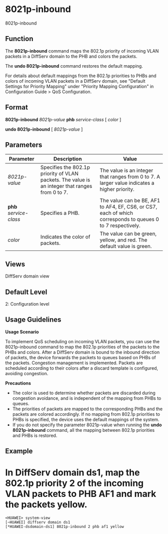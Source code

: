8021p-inbound
=============

8021p-inbound

Function
--------



The **8021p-inbound** command maps the 802.1p priority of incoming VLAN packets in a DiffServ domain to the PHB and colors the packets.

The **undo 8021p-inbound** command restores the default mapping.



For details about default mappings from the 802.1p priorities to PHBs and colors of incoming VLAN packets in a DiffServ domain, see "Default Settings for Priority Mapping" under "Priority Mapping Configuration" in Configuration Guide > QoS Configuration.


Format
------

**8021p-inbound** *8021p-value* **phb** *service-class* [ *color* ]

**undo 8021p-inbound** [ *8021p-value* ]


Parameters
----------

| Parameter | Description | Value |
| --- | --- | --- |
| *8021p-value* | Specifies the 802.1p priority of VLAN packets. The value is an integer that ranges from 0 to 7. | The value is an integer that ranges from 0 to 7. A larger value indicates a higher priority. |
| **phb** *service-class* | Specifies a PHB. | The value can be BE, AF1 to AF4, EF, CS6, or CS7, each of which corresponds to queues 0 to 7 respectively. |
| *color* | Indicates the color of packets. | The value can be green, yellow, and red. The default value is green. |



Views
-----

DiffServ domain view


Default Level
-------------

2: Configuration level


Usage Guidelines
----------------

**Usage Scenario**



To implement QoS scheduling on incoming VLAN packets, you can use the 8021p-inbound command to map the 802.1p priorities of the packets to the PHBs and colors. After a DiffServ domain is bound to the inbound direction of packets, the device forwards the packets to queues based on PHBs of the packets. Congestion management is implemented. Packets are scheduled according to their colors after a discard template is configured, avoiding congestion.



**Precautions**

* The color is used to determine whether packets are discarded during congestion avoidance, and is independent of the mapping from PHBs to queues.
* The priorities of packets are mapped to the corresponding PHBs and the packets are colored accordingly. If no mapping from 802.1p priorities to PHBs is specified, the device uses the default mappings of the system.
* If you do not specify the parameter 8021p-value when running the **undo 8021p-inbound** command, all the mapping between 802.1p priorities and PHBs is restored.


Example
-------

# In DiffServ domain ds1, map the 802.1p priority 2 of the incoming VLAN packets to PHB AF1 and mark the packets yellow.
```
<HUAWEI> system-view
[~HUAWEI] diffserv domain ds1
[*HUAWEI-dsdomain-ds1] 8021p-inbound 2 phb af1 yellow

```
